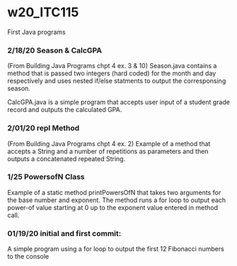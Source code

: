 # w20_ITC115
First Java programs

### 2/18/20 Season & CalcGPA
(From Building Java Programs chpt 4 ex. 3 & 10)
Season.java contains a method that is passed two integers (hard coded) for the month and day respectively and uses nested if/else statments to output the corresponsing season.

CalcGPA.java is a simple program that accepts user input of a student grade record and outputs the calculated GPA.

### 2/01/20 repl Method
(From Building Java Programs chpt 4 ex. 2)
Example of a method that accepts a String and a number of repetitions as parameters and then outputs a concatenated repeated String. 

### 1/25 PowersofN Class
Example of a static method printPowersOfN that takes two arguments for the base number and exponent. The method runs a for loop to output each power-of value starting at 0 up to the exponent value entered in method call.

### 01/19/20 initial and first commit:
A simple program using a for loop to output the first 12 Fibonacci numbers to the console



